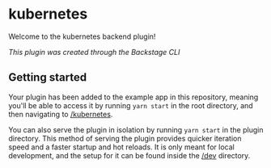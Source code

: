 # kubernetes

Welcome to the kubernetes backend plugin!

_This plugin was created through the Backstage CLI_

## Getting started

Your plugin has been added to the example app in this repository, meaning you'll
be able to access it by running `yarn start` in the root directory, and then
navigating to [/kubernetes](http://localhost:3000/kubernetes).

You can also serve the plugin in isolation by running `yarn start` in the plugin
directory. This method of serving the plugin provides quicker iteration speed
and a faster startup and hot reloads. It is only meant for local development,
and the setup for it can be found inside the [/dev](/dev) directory.

